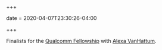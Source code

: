 +++

date = 2020-04-07T23:30:26-04:00

+++

Finalists for the [Qualcomm Fellowship][final] with [Alexa VanHattum][alexa].

[final]: https://www.qualcomm.com/invention/research/university-relations/innovation-fellowship/2020-north-america
[alexa]: https://www.cs.cornell.edu/~avh/
